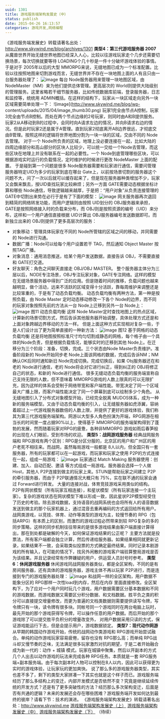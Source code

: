 ```yaml
---
uuid: 1301
title: 游戏服务端架构发展史（中）
status: publish
date: 2015-04-26 16:13:57
categories: 游戏开发,网络编程
---
```

《游戏服务端发展史》转载请著名出处：<http://www.skywind.me/blog/archives/1301> **类型4：第三代游戏服务器 2007** 从魔兽世界开始无缝世界地图已经深入人心，比较以往游戏玩家走个几步还需要切换场景，每次切换就要等待 LOADING个几十秒是一件十分破坏游戏体验的事情。于是对于 2005年以后的大型
MMORPG来说，无缝地图已成为一个标准配置。比较以往按照地图来切割游戏而言，无缝世界并不存在一块地图上面的人有且只由一台服务器处理了： ![image](https://skywind3000.github.io/images/blog/wp-content/2015/04/image_thumb29.png) 每台 Node服务器用来管理一块地图区域，由
NodeMaster（NM）来为他们提供总体管理。更高层次的 World则提供大陆级别的管理服务。这里省略若干细节服务器，比如传统数据库前端，登录服务器，日志和监控等，统统用 ADMIN概括。在这样的结构下，玩家从一块区域走向另外一块区域需要简单处理一下： ![image](http://www.skywind.me/blog/wp-
content/uploads/2015/04/image_thumb30.png) 玩家1完全由节点A控制，玩家3完全由节点B控制。而处在两个节点边缘的2号玩家，则同时由A和B提供服务。玩家2从A移动到B的过程中，会同时向A请求左边的情况，并向B请求右边的情况。但是此时玩家2还是属于A管理。直到玩家2彻底离开AB边界很远，才彻底交由B管理。按照这样的逻辑将世界地图分割为一块一块的区域，交由不同的
Node去管理。 对于一个 Node所负责的区域，地理上没必要连接在一起，比如大陆的四周边缘部分和高山部分的区块人比较少，可以统一交给一个Node去管理，而这些区块在地理上并没有联系在一起的必要性。一个 Node到底管理哪些区块，可以根据游戏实时运行的负载情况，定时维护的时候进行更改 NodeMaster 上面的配置。 于是碰到第一个问题是很多
Node服务器需要和玩家进行通信，需要问管理服务器特定UID为多少的玩家到底在哪台 Gate上，以前按场景切割的服务器这个问题不大，问了一次以后就可以缓存起来了，但是现在服务器种类增加不少，玩家又会飘来飘去，按UID查找玩家比较麻烦；另外一方面 GATE需要动态根据坐标计算和哪些 Node通信，导致逻辑越来越厚，于是把：“用户对象”从负责连接管理的 GATE中切割出来势在必行于是有了下面的模型：
![image](https://skywind3000.github.io/images/blog/wp-content/2015/04/image_thumb32.png) 网关服务器再次退回到精简的网络转发功能，而用户逻辑则由按照 UID划分的 OBJ服务器来承担，GATE是按照网络接入时的负载来分布，而 OBJ则是按照资源的编号（UID）来分布，这样和一个用户通信直接根据 UID计算出
OBJ服务器编号发送数据即可。而新独立出来的 OBJ则提供了更多高层次的服务：

  * 对象移动：管理具体玩家在不同的 Node所管辖的区域之间的移动，并同需要的 Node进行沟通。
  * 数据广播：Node可以给每个用户设置若干 TAG，然后通知 Object Master 按照TAG广播。
  * 对象消息：通用消息推送，给某个用户发送数据，直接告诉 OBJ，不需要直接和 GATE打交道。
  * 好友聊天：角色之间聊天直接走 OBJ/OBJ MASTER。
整个服务器主体分为三层以后，NODE专注场景，OBJ专注玩家对象，GATE专注网络。这样的模型在无缝场景服务器中得到广泛的应用。但是随着时间的推移，负载问题也越来越明显，做个活动，远来不活跃的区域变得十分活跃，靠每周维护来调整还是比较笨重的，于是有了动态负载均衡。 动态负载均衡有两种方法，第一种是按照负载，由 Node Master 定时动态移动修改一下各个
Node的边界，而不同的玩家对象按照先前的方法从一台 Node上迁移到另外一台 Node上： ![image](https://skywind3000.github.io/images/blog/wp-content/2015/04/image_thumb34.png) 图11 动态负载均衡 这样 Node
Master定时查找地图上的热点区域，计算新的场景切割方式，然后告诉其他服务器开始调整，具体处理方式还是和上面对象跨越边界移动的方法一样。 但是上面这种方式实现相对复杂一些，于是人们设计出了更为简单直接的一种新方法： ![image](https://skywind3000.github.io/images/blog/wp-content/2015/04/image_thumb31.png) 图12
基于网格的动态负载均衡 还是将地图按照标准尺寸均匀切割成静态的网格，每个格子由一个具体的Node负责，但是根据负载情况，能够实时的迁移到其他 Node上。在迁移分为三个阶段：准备，切换，完成。三个状态由Node Master负责维护。准备阶段新的 Node开始同步老 Node上面该网格的数据，完成后告诉NM；NM确认OK后同时通知新旧 Node完成切换。完成切换后，如果 Obj服务器还在和老的
Node进行通信，老的 Node将会对它进行纠正，得到纠正的 OBJ将修正自己的状态，和新的 Node进行通信。 很多无缝动态负载均衡的服务端宣称自己支持无限的人数，但不意味着 MMORPG游戏的人数上限真的可以无限扩充，因为这样的体系会受制于网络带宽和客户端性能。带宽决定了同一个区域最大广播上限，而客户端性能决定了同一个屏幕到底可以绘制多少个角色。
从无缝地图引入了分布式对象模型开始，已经完全脱离 MUDOS体系，成为一种新的服务端模型。又由于动态负载均衡的引入，让无缝服务器如虎添翼，容纳着超过上一代游戏服务器数倍的人数上限，并提供了更好的游戏体验，我们称其为第三代游戏服务端架构。网游以大型多人角色扮演为开端，RPG网游在相当长的时间里一度占据90%以上，使得基于
MMORPG的服务端架构得到了蓬勃的发展，然而随着玩家对RPG的疲惫，各种非MMORPG 游戏如雨后春笋般的出现在人们眼前，受到市场的欢迎。 **类型5：战网游戏服务器** 经典战网服务端和 RPG游戏有两个区别：RPG是分区分服的，北京区的用户和广州区的用户老死不相往来。而战网，虽然每局游戏一般都是 8人以内，但全国只有一套服务器，所有的玩家都可以在一起游戏，而玩家和玩家之使用
P2P的方式连接在一起，组成一局游戏： ![image](https://skywind3000.github.io/images/blog/wp-content/2015/04/image_thumb36.png) 玩家通过 Match Making 服务器使用：创建、加入、自动匹配、邀请 等方式组成一局游戏。服务器会选择一个人做 Host，其他人 P2P连接到做主的玩家上来。STUN是帮助玩家之间建立
P2P的牵引服务器，而由于 P2P联通情况大概只有 75%，实在联不通的玩家会通过 Forward进行转发。
大量的连接对战，体育竞技游戏采用类似的结构。P2P有网状模型（所有玩家互相连接），和星状模型（所有玩家连接一个主玩家）。复杂的游戏状态在网状模型下难以形成一致，因此星状P2P模型经受住了历史的考验。除去游戏数据，支持语音的战网系统也会将所有人的语音数据发送到做主的那个玩家机器上，通过混音去重再编码的方式返回给所有用户。 战网类游戏，以竞技、体育、动作等类型的游戏为主，较慢节奏的
RPG（包括ARPG）有本质上的区别，而激烈的游戏过程必然带来到较 RPG复杂的多的同步策略，这样的同步机制往往带来的是很多游戏结果由客户端直接计算得出，那在到处都是破解的今天，如何保证游戏结果的公正呢？
主要方法就是投票法，所有客户端都会独立计算，然后传递给服务器。如果结果相同就更新记录，如果结果不一致，会采取类似投票的方式确定最终结果。同时记录本剧游戏的所有输入，在可能的情况下，找另外闲散的游戏客户端验算整局游戏是否为该结果。并且记录经常有作弊嫌疑的用户，供运营人员封号时参考。 **类型6：休闲游戏服务器**
休闲游戏同战网服务器类似，都是全区架构，不同的是有房间服务器，还有具体的游戏服务器，游戏主体不再以玩家 P2P进行，而是连接到专门的游戏服务器处理： ![image](https://skywind3000.github.io/images/blog/wp-content/2015/04/image_thumb37.png) 和战网一样的全区架构，用户数据不能象分区的 RPG那样一次性load到内存，然后在内存
里面直接修改。全区架构下，为了应对一个用户同时玩几个游戏，用户数据需要区分基本数据和不同的游戏数据，而游戏数据又需要区分积分数据、和文档数据。胜平负之类的积分可以直接提交增量修改，而更为普遍的文档类数据则需要提供读写令牌，写令牌只有一块，读令牌有很多块。同帐号同一个游戏同时在两台电脑上玩时，最先开始的那个游戏获得写令牌，可以操作任意的用户数据。而后开始的那个游戏除了可以提交胜平负积分的增量改变外，
对用户数据采用只读的方式，保证游戏能运行下去，但是会提示用户，游戏数据锁定。 **类型7：现代动作网游** 从早期的韩国动作游戏开始，传统的战网动作类游戏和 RPG游戏开始尝试融合。单纯的动作游戏玩家容易疲倦，留存也没有 RPG那么高；而单纯 RPG战斗却又慢节奏的乏味，无法满足很多玩家激烈对抗的期望，于是二者开始融合成为新一代的：动作 + 城镇
模式。玩家在城镇中聚集，然后以开副本的方式几个人出去以动作游戏的玩法来完成各种 RPG任务。本质就是一套 RPG服务端+副本服务端。由于每次副本时人物可以控制在8人以内，因此可以获得更为实时的游戏体验，让玩家玩的更加爽快。
说了那么多的游戏服务器类型，其实也差不多了，剩下的类型大家拼凑一下其实也就是这个样子而已。游戏服务端经历了那么多结构上的变迁，内部开发模式是否依然不变？究竟是继续延续传统的开发方式？还是有了更多突破性的方法？经历那么多次架构变迁，后面是否有共通的逻辑？未来的发展还会存在哪些困难？游戏服务端开发如何达到最终的彼岸？请看下节：技术的演进。
《游戏服务端架构发展史》转载请著名出处：<http://www.skywind.me> [游戏服务端架构发展史（上）](http://www.skywind.me/blog/archives/1265) [游戏服务端架构发展史（中）](http://www.skywind.me/blog/archives/1301)
[游戏服务端架构发展史（下）](http://www.skywind.me/blog/archives/1327) （待续）

